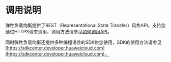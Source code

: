 # 调用说明<a name="elb_bf_0002"></a>

弹性负载均衡提供了REST（Representational State Transfer）风格API，支持您通过HTTPS请求调用，调用方法请参见[如何调用API](如何调用API.md)。

同时弹性负载均衡还提供多种编程语言的SDK供您使用，SDK的使用方法请参见[https://sdkcenter.developer.huaweicloud.com](https://sdkcenter.developer.huaweicloud.com)。

